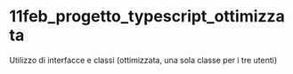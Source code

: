 # 11feb_progetto_typescript_ottimizzata
Utilizzo di interfacce e classi (ottimizzata, una sola classe per i tre utenti)
